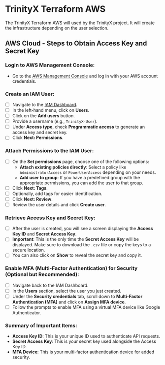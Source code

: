 # TrinityX Terraform AWS

The TrinityX Terraform AWS will used by the TrinityX project. It will create the infrastructure depending on the user selection.

## AWS Cloud - Steps to Obtain Access Key and Secret Key

### Login to AWS Management Console:
- Go to the [AWS Management Console](https://aws.amazon.com/console/) and log in with your AWS account credentials.

### Create an IAM User:

- [ ] Navigate to the [IAM Dashboard](https://console.aws.amazon.com/iam/).
- [ ] In the left-hand menu, click on **Users**.
- [ ] Click on the **Add users** button.
- [ ] Provide a username (e.g., `TrinityX-User`).
- [ ] Under **Access type**, check **Programmatic access** to generate an access key and secret key.
- [ ] Click **Next: Permissions**.

### Attach Permissions to the IAM User:

- [ ] On the **Set permissions** page, choose one of the following options:
    - **Attach existing policies directly**: Select a policy like `AdministratorAccess` or `PowerUserAccess` depending on your needs.
    - **Add user to group**: If you have a predefined group with the appropriate permissions, you can add the user to that group.
- [ ] Click **Next: Tags**.
- [ ] Optionally, add tags for easier identification.
- [ ] Click **Next: Review**.
- [ ] Review the user details and click **Create user**.

### Retrieve Access Key and Secret Key:

- [ ] After the user is created, you will see a screen displaying the **Access Key ID** and **Secret Access Key**. 
- [ ] **Important**: This is the only time the **Secret Access Key** will be displayed. Make sure to download the `.csv` file or copy the keys to a secure location.
- [ ] You can also click on **Show** to reveal the secret key and copy it.

### Enable MFA (Multi-Factor Authentication) for Security (Optional but Recommended):

- [ ] Navigate back to the IAM Dashboard.
- [ ] In the **Users** section, select the user you just created.
- [ ] Under the **Security credentials** tab, scroll down to **Multi-Factor Authentication (MFA)** and click on **Assign MFA device**.
- [ ] Follow the prompts to enable MFA using a virtual MFA device like Google Authenticator.

### Summary of Important Items:

- **Access Key ID**: This is your unique ID used to authenticate API requests.
- **Secret Access Key**: This is your secret key used alongside the Access Key ID.
- **MFA Device**: This is your multi-factor authentication device for added security.



